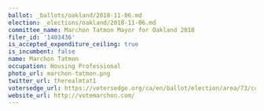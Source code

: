 ```yaml
---
ballot: _ballots/oakland/2018-11-06.md
election: _elections/oakland/2018-11-06.md
committee_name: Marchon Tatmon Mayor for Oakland 2018
filer_id: '1403436'
is_accepted_expenditure_ceiling: true
is_incumbent: false
name: Marchon Tatmon
occupation: Housing Professional
photo_url: marchon-tatmon.png
twitter_url: therealmtat1
votersedge_url: https://votersedge.org/ca/en/ballot/election/area/73/contests/contest/17342/candidate/139776?&county=alameda%20county&election_authority_id=1
website_url: http://votemarchon.com/
---
```

